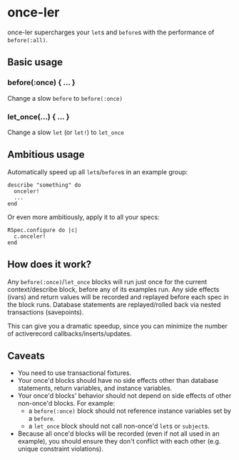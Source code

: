 # once-ler

once-ler supercharges your `let`s and `before`s with the performance
of `before(:all)`.

## Basic usage

### before(:once) { ... }

Change a slow `before` to `before(:once)`

### let_once(...) { ... }

Change a slow `let` (or `let!`) to `let_once`

## Ambitious usage

Automatically speed up all `let`s/`before`s in an example group:

    describe "something" do
      onceler!
      ...
    end

Or even more ambitiously, apply it to all your specs:

    RSpec.configure do |c|
      c.onceler!
    end

## How does it work?

Any `before(:once)`/`let_once` blocks will run just once for the current
context/describe block, before any of its examples run. Any side effects
(ivars) and return values will be recorded and replayed before each spec
in the block runs. Database statements are replayed/rolled back via
nested transactions (savepoints).

This can give you a dramatic speedup, since you can minimize the number
of activerecord callbacks/inserts/updates.

## Caveats

* You need to use transactional fixtures.
* Your once'd blocks should have no side effects other than database
  statements, return variables, and instance variables.
* Your once'd blocks' behavior should not depend on side effects of other
  non-once'd blocks. For example:
  * a `before(:once)` block should not reference instance variables set by a
    `before`.
  * a `let_once` block should not call non-once'd `let`s or `subject`s.
* Because all once'd blocks will be recorded (even if not all used in an
  example), you should ensure they don't conflict with each other (e.g.
  unique constraint violations).
